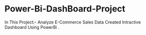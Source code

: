 # Power-Bi-DashBoard-Project
In This Project:- Analyze E-Commerce Sales Data Created Intractive Dashboard Using PowerBi .
